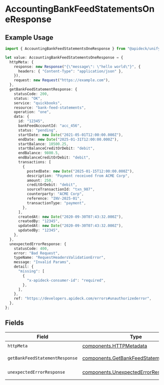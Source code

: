 # AccountingBankFeedStatementsOneResponse

## Example Usage

```typescript
import { AccountingBankFeedStatementsOneResponse } from "@apideck/unify/models/operations";

let value: AccountingBankFeedStatementsOneResponse = {
  httpMeta: {
    response: new Response("{\"message\": \"hello world\"}", {
      headers: { "Content-Type": "application/json" },
    }),
    request: new Request("https://example.com"),
  },
  getBankFeedStatementResponse: {
    statusCode: 200,
    status: "OK",
    service: "quickbooks",
    resource: "bank-feed-statements",
    operation: "one",
    data: {
      id: "12345",
      bankFeedAccountId: "acc_456",
      status: "pending",
      startDate: new Date("2021-05-01T12:00:00.000Z"),
      endDate: new Date("2025-01-31T12:00:00.000Z"),
      startBalance: 10500.25,
      startBalanceCreditOrDebit: "debit",
      endBalance: 9800.5,
      endBalanceCreditOrDebit: "debit",
      transactions: [
        {
          postedDate: new Date("2025-01-15T12:00:00.000Z"),
          description: "Payment received from ACME Corp",
          amount: 250,
          creditOrDebit: "debit",
          sourceTransactionId: "txn_987",
          counterparty: "ACME Corp",
          reference: "INV-2025-01",
          transactionType: "payment",
        },
      ],
      createdAt: new Date("2020-09-30T07:43:32.000Z"),
      createdBy: "12345",
      updatedAt: new Date("2020-09-30T07:43:32.000Z"),
      updatedBy: "12345",
    },
  },
  unexpectedErrorResponse: {
    statusCode: 400,
    error: "Bad Request",
    typeName: "RequestHeadersValidationError",
    message: "Invalid Params",
    detail: {
      "missing": [
        {
          "x-apideck-consumer-id": "required",
        },
      ],
    },
    ref: "https://developers.apideck.com/errors#unauthorizederror",
  },
};
```

## Fields

| Field                                                                                              | Type                                                                                               | Required                                                                                           | Description                                                                                        |
| -------------------------------------------------------------------------------------------------- | -------------------------------------------------------------------------------------------------- | -------------------------------------------------------------------------------------------------- | -------------------------------------------------------------------------------------------------- |
| `httpMeta`                                                                                         | [components.HTTPMetadata](../../models/components/httpmetadata.md)                                 | :heavy_check_mark:                                                                                 | N/A                                                                                                |
| `getBankFeedStatementResponse`                                                                     | [components.GetBankFeedStatementResponse](../../models/components/getbankfeedstatementresponse.md) | :heavy_minus_sign:                                                                                 | Bank Feed Statements                                                                               |
| `unexpectedErrorResponse`                                                                          | [components.UnexpectedErrorResponse](../../models/components/unexpectederrorresponse.md)           | :heavy_minus_sign:                                                                                 | Unexpected error                                                                                   |